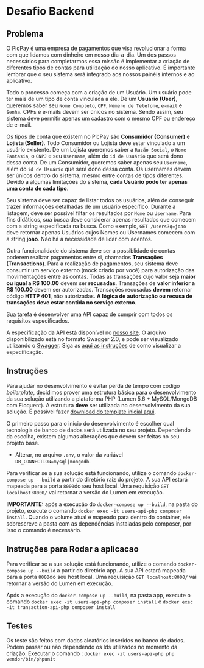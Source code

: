 # Desafio Backend

## Problema
O PicPay é uma empresa de pagamentos que visa revolucionar a forma com que lidamos com dinheiro em nosso dia-a-dia. Um dos passos necessários para completarmos essa missão é implementar a criação de diferentes tipos de contas para utilização do nosso aplicativo. 
É importante lembrar que o seu sistema será integrado aos nossos painéis internos e ao aplicativo.

Todo o processo começa com a criação de um Usuário. Um usuário pode ter mais de um tipo de conta vinculada a ele. 
De um **Usuário (User)**, queremos saber seu `Nome Completo`, `CPF`, `Número de Telefone`, `e-mail` e `Senha`. 
CPFs e e-mails devem ser únicos no sistema. Sendo assim, seu sistema deve permitir apenas um cadastro com o mesmo CPF ou endereço de e-mail.

Os tipos de conta que existem no PicPay são **Consumidor (Consumer)** e **Lojista (Seller)**. Todo Consumidor ou Lojista deve estar vinculado a um usuário existente. 
De um Lojista queremos saber a `Razão Social`, o `Nome Fantasia`, o `CNPJ` e seu `Username`, além do `id de Usuário` que será dono dessa conta. 
De um Consumidor, queremos saber apenas seu `Username`, além do `id de Usuário` que será dono dessa conta. 
Os usernames devem ser únicos dentro do sistema, mesmo entre contas de tipos diferentes.
Devido a algumas limitações do sistema, **cada Usuário pode ter apenas uma conta de cada tipo**.

Seu sistema deve ser capaz de listar todos os usuários, além de conseguir trazer informações detalhadas de um usuário específico. 
Durante a listagem, deve ser possível filtar os resultados por `Nome` ou `Username`.
Para fins didáticos, sua busca deve considerar apenas resultados que comecem com a string especificada na busca. Como exemplo,
`GET /users?q=joao` deve retornar apenas Usuários cujos Nomes ou Usernames comecem com a string **joao**. 
Não há a necessidade de lidar com acentos.

Outra funcionalidade do sistema deve ser a possiblidade de contas poderem realizar pagamentos entre si, chamados **Transações (Transactions)**. 
Para a realização de pagamentos, seu sistema deve consumir um serviço externo (mock criado por você) para autorização das movimentações entre as contas.
Todas as transações cujo valor seja **maior ou igual a R$ 100.00** devem ser **recusadas**. Transações de **valor inferior a R$ 100.00** devem ser autorizadas.
Transações recusadas **devem** retornar código **HTTP 401**, não autorizadas. **A lógica de autorização ou recusa de transações deve estar contida no serviço externo**.

Sua tarefa é desenvolver uma API capaz de cumprir com todos os requisitos especificados. 

A especificação da API está disponível no [nosso site](https://careers-picpay.s3.amazonaws.com/desafio/users-api/api-spec.json). O arquivo disponibilizado está no formato Swagger 2.0, e pode ser visualizado
utilizando o [Swagger](https://swagger.io). Siga as [aqui as instruções](https://hub.docker.com/r/swaggerapi/swagger-editor/) de como visualizar a especificação. 

## Instruções
Para ajudar no desenvolvimento e evitar perda de tempo com código *boilerplate*, decidimos prover uma estrutura básica para o desenvolvimento da sua solução utilizando a plataforma PHP (Lumen 5.6 + MySQL/MongoDB com Eloquent).
A estrutura **deve** ser utilizada no desenvolvimento da sua solução. 
É possível fazer [download do template inicial aqui](https://careers-picpay.s3.amazonaws.com/desafio/php/php-base.zip).

O primeiro passo para o início do desenvolvimento é escolher qual tecnologia de banco de dados será utilizada no seu projeto. Dependendo da escolha, existem algumas alterações que devem ser feitas no seu projeto base.

- Alterar, no arquivo `.env`, o valor da variável `DB_CONNECTION=mysql|mongodb`.

Para verificar se a sua solução está funcionando, utilize o comando `docker-compose up --build` a partir do diretório raiz do projeto. 
A sua API estará mapeada para a porta `8000`do seu host local. Uma requisição `GET localhost:8000/` vai retornar a versão do Lumen em execução.

**IMPORTANTE:** após a execução do `docker-compose up --build`, na pasta do projeto, execute o comando `docker exec -it users-api-php composer install`.
Quando o volume atual é mapeado para dentro do container, ele sobrescreve a pasta com as dependências instaladas pelo composer, por isso o comando é necessário. 

## Instruções para Rodar a aplicacao
Para verificar se a sua solução está funcionando, utilize o comando `docker-compose up --build` a partir do diretório app. 
A sua API estará mapeada para a porta `8000`do seu host local. Uma requisição `GET localhost:8000/` vai retornar a versão do Lumen em execução.

Após a execução do `docker-compose up --build`, na pasta app, execute o comando `docker exec -it users-api-php composer install` e `docker exec -it transaction-api-php composer install` 

## Testes
Os teste são feitos com dados aleatórios inseridos no banco de dados. Podem passar ou não dependendo os Ids utilizados no momento da criação.
Executar o comando : `docker exec -it users-api-php php vendor/bin/phpunit`




